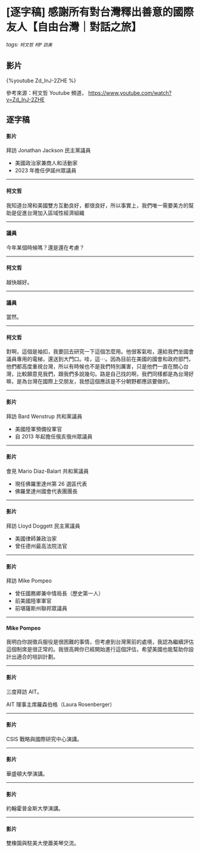 # [逐字稿] 感謝所有對台灣釋出善意的國際友人【自由台灣｜對話之旅】

###### tags: `柯文哲` `柯P` `訪美`

## 影片

{%youtube Zd_InJ-2ZHE %}

參考來源：柯文哲 Youtube 頻道， https://www.youtube.com/watch?v=Zd_InJ-2ZHE


## 逐字稿

#### 影片

拜訪 Jonathan Jackson 民主黨議員

- 美國政治家兼商人和活動家
- 2023 年擔任伊諾州眾議員

---

#### 柯文哲

我知道台灣和美國雙方互動良好，都很良好，所以事實上，我們唯一需要美方的幫助是促進台灣加入區域性經濟組織

---

#### 議員

今年某個時候嗎？還是還在考慮？

---

#### 柯文哲

越快越好。

---

#### 議員

當然。

---

#### 柯文哲

對啊，這個是袖扣，我要回去研究一下這個怎麼用。他很客氣啦，還給我們坐國會議員專用的電梯，還送到大門口。哇，這⋯。因為目前在美國的國會和政府部門，他們都高度重視台灣，所以有時候也不是我們特別厲害，只是他們一直在關心台灣，比較願意見我們，跟我們多說幾句。路是自己找的啊，我們同樣都是為台灣好嘛，是為台灣在國際上交朋友，我想這個應該是不分朝野都應該要做的。

---

#### 影片

拜訪 Bard Wenstrup 共和黨議員

- 美國陸軍預備役軍官
- 自 2013 年起擔任俄亥俄州眾議員

---

#### 影片

會見 Mario Diaz-Balart 共和黨議員

- 現任佛羅里達州第 26 選區代表
- 佛羅里達州國會代表團團長

---

#### 影片

拜訪 Lloyd Doggett 民主黨議員

- 美國律師兼政治家
- 曾任德州最高法院法官

---

#### 影片

拜訪 Mike Pompeo

- 曾任國務卿兼中情局長（歷史第一人）
- 前美國陸軍軍官
- 前堪薩斯州聯邦眾議員

---

#### Mike Pompeo

我明白你說徵兵服役是很困難的事情，但考慮到台灣黨前的處境，我認為繼續評估這個制席是很正常的。我很高興你已經開始進行這個評估，希望美國也能幫助你設計出適合的培訓計劃。

---

#### 影片

三度拜訪 AIT。

AIT 理事主席羅森伯格（Laura Rosenberger）

---

#### 影片

CSIS 戰略與國際研究中心演講。

---

#### 影片

華盛頓大學演講。

---

#### 影片

約翰霍普金斯大學演講。

---

#### 影片

雙橡園與駐美大使蕭美琴交流。

